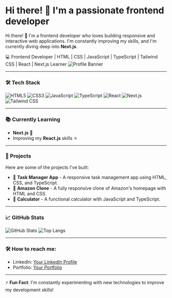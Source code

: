 # Hi there! 👋 I'm a passionate frontend developer

Hi there! 👋 I'm a frontend developer who loves building responsive and interactive web applications. I'm constantly improving my skills, and I'm currently diving deep into **Next.js**.

💻 Frontend Developer | HTML | CSS | JavaScript | TypeScript | Tailwind CSS | React | Next.js Learner
![Profile Banner](https://www.figma.com/design/CRmpPXmm6LJpfG6nrFMqmo/README-Github-Banner-(Community)?node-id=0-1&t=28OVCAp090w9mhxg-1) <!-- Replace with your own image link -->

---

### 🛠️ Tech Stack

![HTML5](https://img.shields.io/badge/html5-%23E34F26.svg?style=for-the-badge&logo=html5&logoColor=white)
![CSS3](https://img.shields.io/badge/css3-%231572B6.svg?style=for-the-badge&logo=css3&logoColor=white)
![JavaScript](https://img.shields.io/badge/javascript-%23323330.svg?style=for-the-badge&logo=javascript&logoColor=%23F7DF1E)
![TypeScript](https://img.shields.io/badge/typescript-%23007ACC.svg?style=for-the-badge&logo=typescript&logoColor=white)
![React](https://img.shields.io/badge/react-%2320232a.svg?style=for-the-badge&logo=react&logoColor=%2361DAFB)
![Next.js](https://img.shields.io/badge/next.js-%23000000.svg?style=for-the-badge&logo=nextdotjs&logoColor=white)
![Tailwind CSS](https://img.shields.io/badge/tailwindcss-%2338B2AC.svg?style=for-the-badge&logo=tailwind-css&logoColor=white)

---

### 📚 Currently Learning

- **Next.js** 🧠
- Improving my **React.js** skills ⚛️
  
---

### 🌱 Projects

Here are some of the projects I've built:

- 📝 **Task Manager App** - A responsive task management app using HTML, CSS, and TypeScript.
- 🛒 **Amazon Clone** - A fully responsive clone of Amazon's homepage with HTML and CSS.
- 🔢 **Calculator** - A functional calculator with JavaScript and TypeScript.

---

### 📈 GitHub Stats

![GitHub Stats](https://github-readme-stats.vercel.app/api?username=your-github-username&show_icons=true&theme=radical)
![Top Langs](https://github-readme-stats.vercel.app/api/top-langs/?username=your-github-username&layout=compact&theme=radical)

---

### 🛠️ How to reach me:

- LinkedIn: [Your LinkedIn Profile](https://www.linkedin.com/in/areesha-khan-04bb07305/)
- Portfolio: [Your Portfolio](https://your-portfolio-link.com)

---

⚡ **Fun Fact**: I'm constantly experimenting with new technologies to improve my development skills!

